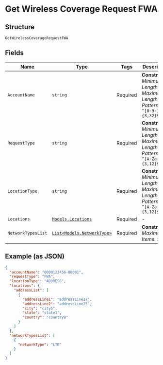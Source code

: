 
# Get Wireless Coverage Request FWA

## Structure

`GetWirelessCoverageRequestFWA`

## Fields

| Name | Type | Tags | Description |
|  --- | --- | --- | --- |
| `AccountName` | `string` | Required | **Constraints**: *Minimum Length*: `3`, *Maximum Length*: `32`, *Pattern*: `^[0-9-]{3,32}$` |
| `RequestType` | `string` | Required | **Constraints**: *Minimum Length*: `3`, *Maximum Length*: `12`, *Pattern*: `^[A-Za-z]{3,12}$` |
| `LocationType` | `string` | Required | **Constraints**: *Minimum Length*: `3`, *Maximum Length*: `12`, *Pattern*: `^[A-Za-z]{3,12}$` |
| `Locations` | [`Models.Locations`](../../doc/models/locations.md) | Required | - |
| `NetworkTypesList` | [`List<Models.NetworkType>`](../../doc/models/network-type.md) | Required | **Constraints**: *Maximum Items*: `100` |

## Example (as JSON)

```json
{
  "accountName": "0000123456-00001",
  "requestType": "FWA",
  "locationType": "ADDRESS",
  "locations": {
    "addressList": [
      {
        "addressLine1": "addressLine17",
        "addressLine2": "addressLine25",
        "city": "city5",
        "state": "state1",
        "country": "country9"
      }
    ]
  },
  "networkTypesList": [
    {
      "networkType": "LTE"
    }
  ]
}
```

